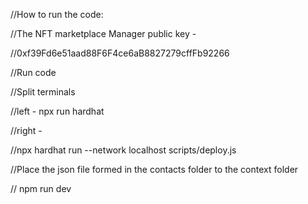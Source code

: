 //How to run the code: 

//The NFT marketplace Manager public key -

//0xf39Fd6e51aad88F6F4ce6aB8827279cffFb92266

//Run code 


//Split terminals 

//left - npx run hardhat 

//right - 

//npx hardhat run --network localhost scripts/deploy.js

//Place the json file formed in the contacts folder to the context folder

// npm run dev
